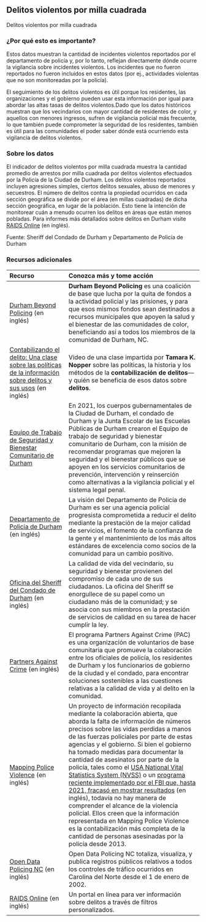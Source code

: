 ﻿## Delitos violentos por milla cuadrada
Delitos violentos por milla cuadrada

### ¿Por qué esto es importante?
Estos datos muestran la cantidad de incidentes violentos reportados por el departamento de policía y, por lo tanto, reflejan directamente dónde ocurre la vigilancia sobre incidentes violentos. Los incidentes que no fueron reportados no fueron incluidos en estos datos (por ej., actividades violentas que no son monitoreadas por la policía).

El seguimiento de los delitos violentos es útil porque los residentes, las organizaciones y el gobierno pueden usar esta información por igual para abordar las altas tasas de delitos violentos.Dado que los datos históricos muestran que los vecindarios con mayor cantidad de residentes de color, y aquellos con menores ingresos, sufren de vigilancia policial más frecuente, lo que también puede comprometer la seguridad de los residentes, también es útil para las comunidades el poder saber dónde está ocurriendo esta vigilancia de delitos violentos.

### Sobre los datos
El indicador de delitos violentos por milla cuadrada muestra la cantidad promedio de arrestos por milla cuadrada por delitos violentos efectuados por la Policía de la Ciudad de Durham. Los delitos violentos reportados incluyen agresiones simples, ciertos delitos sexuales, abuso de menores y secuestros. El número de delitos contra la propiedad ocurridos en cada sección geográfica se divide por el área (en millas cuadradas) de dicha sección geográfica, en lugar de la población. Esto tiene la intención de monitorear cuán a menudo ocurren los delitos en áreas que están menos pobladas. Para informes más detallados sobre delitos en Durham visite [RAIDS Online](https://communitycrimemap.com/) (en inglés).

Fuente: Sheriff del Condado de Durham y Departamento de Policía de Durham


### Recursos adicionales


| Recurso                                                                                                                                                                                            | Conozca más y tome acción                                                                                                                                                                                                                                                                                                                                                                                                                                                                                                                                                                                                            | 
|:---------------------------------------------------------------------------------------------------------------------------------------------------------------------------------------------------|:--------------------------------------------------------------------------------------------------------------------------------------------------------------------------------------------------------------------------------------------------------------------------------------------------------------------------------------------------------------------------------------------------------------------------------------------------------------------------------------------------------------------------------------------------------------------------------------------------------------------------------------|
| [Durham Beyond Policing](https://durhambeyondpolicing.org/) (en inglés)                                                                                                                            | **Durham Beyond Policing** es una coalición de base que lucha por la quita de fondos a la actividad policial y las prisiones, y para que esos mismos fondos sean destinados a recursos municipales que apoyen la salud y el bienestar de las comunidades de color, beneficiando así a todos los miembros de la comunidad de Durham, NC.                                                                                                                                                                                                                                                                                                                                                                                      |
| [Contabilizando el delito: Una clase sobre las políticas de la información sobre delitos y sus usos](https://www.youtube.com/watch?v=I0tE96ICNF0) (en inglés)                                      | Video de una clase impartida por **Tamara K. Nopper** sobre las políticas, la historia y los métodos de la **contabilización de delitos**—y quién se beneficia de esos datos sobre **delitos**.                                                                                                                                                                                                                                                                                                                                                                                                                                                                                    |
| [Equipo de Trabajo de Seguridad y Bienestar Comunitario de Durham](https://durhamnc.gov/4448/Community-Safety-Wellness-Task-Force)                                                                 | En 2021, los cuerpos gubernamentales de la Ciudad de Durham, el condado de Durham y la Junta Escolar de las Escuelas Públicas de Durham crearon el Equipo de trabajo de seguridad y bienestar comunitario de Durham, con la misión de recomendar programas que mejoren la seguridad y el bienestar públicos que se apoyen en los servicios comunitarios de prevención, intervención y reinserción como alternativas a la vigilancia policial y el sistema legal penal.                                                                                                                                                                                                                                   |
| [Departamento de Policía de Durham](http://durhamnc.gov/149/Police-Department) (en inglés)                                                                                                         | La visión del Departamento de Policía de Durham es ser una agencia policial progresista comprometida a reducir el delito mediante la prestación de la mejor calidad de servicios, el fomento de la confianza de la gente y el mantenimiento de los más altos estándares de excelencia como socios de la comunidad para un cambio positivo.                                                                                                                                                                                                                                                                                                                                            |
| [Oficina del Sheriff del Condado de Durham](http://dconc.gov/government/departments-f-z/sheriff-s-office) (en inglés)                                                                              | La calidad de vida del vecindario, su seguridad y bienestar provienen del compromiso de cada uno de sus ciudadanos. La oficina del Sheriff se enorgullece de su papel como un ciudadano más de la comunidad; y se asocia con sus miembros en la prestación de servicios de calidad en su tarea de hacer cumplir la ley.                                                                                                                                                                                                                                                                                                                                                  |
| [Partners Against Crime](http://durhamnc.gov/201/Partners-Against-Crime) (en inglés)                                                                                                               | El programa Partners Against Crime (PAC) es una organización de voluntarios de base comunitaria que promueve la colaboración entre los oficiales de policía, los residentes de Durham y los funcionarios de gobierno de la ciudad y el condado, para encontrar soluciones sostenibles a las cuestiones relativas a la calidad de vida y al delito en la comunidad.                                                                                                                                                                                                                                                                                                                                              |
| [Mapping Police Violence](https://mappingpoliceviolence.org/) (en inglés)                                                                                                                          | Un proyecto de información recopilada mediante la colaboración abierta, que aborda la falta de información de números precisos sobre las vidas perdidas a manos de las fuerzas policiales por parte de estas agencias y el gobierno. Si bien el gobierno ha tomado medidas para documentar la cantidad de asesinatos por parte de la policía, tales como el [USA National Vital Statistics System (NVSS)](https://www.cdc.gov/nchs/nvss/index.htm) o un [programa reciente implementado por el FBI que, hasta 2021, fracasó en mostrar resultados](https://www.theguardian.com/us-news/2021/may/17/fbi-police-use-of-force-data-records) (en inglés), todavía no hay manera de comprender el alcance de la violencia policial. Ellos creen que la información representada en Mapping Police Violence es la contabilización más completa de la cantidad de personas asesinadas por la policía desde 2013. |
| [Open Data Policing NC](https://opendatapolicingnc.com/) (en inglés)                                                                                                                               |Open Data Policing NC totaliza, visualiza, y publica registros públicos relativos a todos los controles de tráfico ocurridos en Carolina del Norte desde el 1 de enero de 2002.|
| [RAIDS Online](http://raidsonline.com) (en inglés)                                                                                                                                                 |Un portal en línea para ver información sobre delitos a través de filtros personalizados.|
